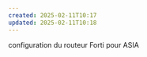 ```yaml
---
created: 2025-02-11T10:17
updated: 2025-02-11T10:18
---
```

configuration du routeur Forti pour ASIA 